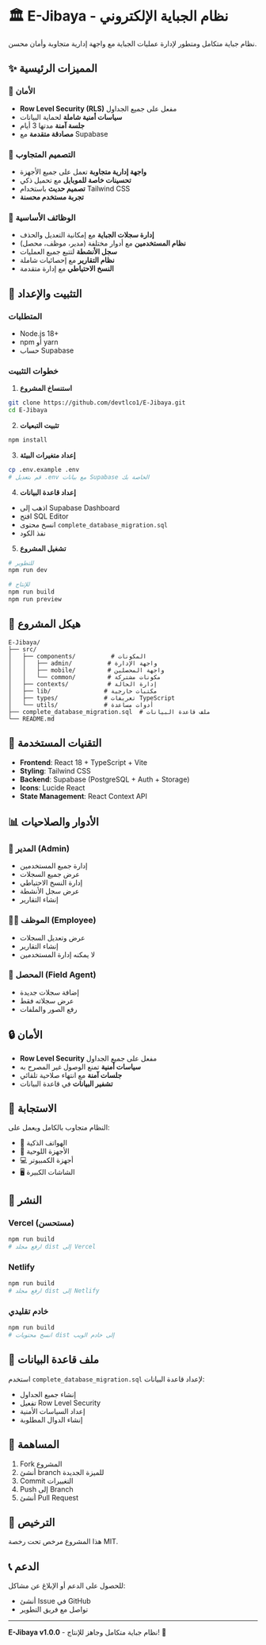# 🏛️ E-Jibaya - نظام الجباية الإلكتروني

نظام جباية متكامل ومتطور لإدارة عمليات الجباية مع واجهة إدارية متجاوبة وأمان محسن.

## ✨ المميزات الرئيسية

### 🔐 الأمان
- **Row Level Security (RLS)** مفعل على جميع الجداول
- **سياسات أمنية شاملة** لحماية البيانات
- **جلسة آمنة** مدتها 3 أيام
- **مصادقة متقدمة** مع Supabase

### 📱 التصميم المتجاوب
- **واجهة إدارية متجاوبة** تعمل على جميع الأجهزة
- **تحسينات خاصة للموبايل** مع تحميل ذكي
- **تصميم حديث** باستخدام Tailwind CSS
- **تجربة مستخدم محسنة**

### 🎯 الوظائف الأساسية
- **إدارة سجلات الجباية** مع إمكانية التعديل والحذف
- **نظام المستخدمين** مع أدوار مختلفة (مدير، موظف، محصل)
- **سجل الأنشطة** لتتبع جميع العمليات
- **نظام التقارير** مع إحصائيات شاملة
- **النسخ الاحتياطي** مع إدارة متقدمة

## 🚀 التثبيت والإعداد

### المتطلبات
- Node.js 18+
- npm أو yarn
- حساب Supabase

### خطوات التثبيت

1. **استنساخ المشروع**
```bash
git clone https://github.com/devtlco1/E-Jibaya.git
cd E-Jibaya
```

2. **تثبيت التبعيات**
```bash
npm install
```

3. **إعداد متغيرات البيئة**
```bash
cp .env.example .env
# قم بتعديل .env مع بيانات Supabase الخاصة بك
```

4. **إعداد قاعدة البيانات**
- اذهب إلى Supabase Dashboard
- افتح SQL Editor
- انسخ محتوى `complete_database_migration.sql`
- نفذ الكود

5. **تشغيل المشروع**
```bash
# للتطوير
npm run dev

# للإنتاج
npm run build
npm run preview
```

## 📁 هيكل المشروع

```
E-Jibaya/
├── src/
│   ├── components/          # المكونات
│   │   ├── admin/          # واجهة الإدارة
│   │   ├── mobile/         # واجهة المحصلين
│   │   └── common/         # مكونات مشتركة
│   ├── contexts/           # إدارة الحالة
│   ├── lib/               # مكتبات خارجية
│   ├── types/             # تعريفات TypeScript
│   └── utils/             # أدوات مساعدة
├── complete_database_migration.sql  # ملف قاعدة البيانات
└── README.md
```

## 🔧 التقنيات المستخدمة

- **Frontend**: React 18 + TypeScript + Vite
- **Styling**: Tailwind CSS
- **Backend**: Supabase (PostgreSQL + Auth + Storage)
- **Icons**: Lucide React
- **State Management**: React Context API

## 📊 الأدوار والصلاحيات

### 👑 المدير (Admin)
- إدارة جميع المستخدمين
- عرض جميع السجلات
- إدارة النسخ الاحتياطي
- عرض سجل الأنشطة
- إنشاء التقارير

### 👨‍💼 الموظف (Employee)
- عرض وتعديل السجلات
- إنشاء التقارير
- لا يمكنه إدارة المستخدمين

### 📱 المحصل (Field Agent)
- إضافة سجلات جديدة
- عرض سجلاته فقط
- رفع الصور والملفات

## 🔒 الأمان

- **Row Level Security** مفعل على جميع الجداول
- **سياسات أمنية** تمنع الوصول غير المصرح به
- **جلسات آمنة** مع انتهاء صلاحية تلقائي
- **تشفير البيانات** في قاعدة البيانات

## 📱 الاستجابة

النظام متجاوب بالكامل ويعمل على:
- 📱 الهواتف الذكية
- 📱 الأجهزة اللوحية
- 💻 أجهزة الكمبيوتر
- 🖥️ الشاشات الكبيرة

## 🚀 النشر

### Vercel (مستحسن)
```bash
npm run build
# ارفع مجلد dist إلى Vercel
```

### Netlify
```bash
npm run build
# ارفع مجلد dist إلى Netlify
```

### خادم تقليدي
```bash
npm run build
# انسخ محتويات dist إلى خادم الويب
```

## 📝 ملف قاعدة البيانات

استخدم `complete_database_migration.sql` لإعداد قاعدة البيانات:
- إنشاء جميع الجداول
- تفعيل Row Level Security
- إعداد السياسات الأمنية
- إنشاء الدوال المطلوبة

## 🤝 المساهمة

1. Fork المشروع
2. أنشئ branch للميزة الجديدة
3. Commit التغييرات
4. Push إلى Branch
5. أنشئ Pull Request

## 📄 الترخيص

هذا المشروع مرخص تحت رخصة MIT.

## 📞 الدعم

للحصول على الدعم أو الإبلاغ عن مشاكل:
- أنشئ Issue في GitHub
- تواصل مع فريق التطوير

---

**E-Jibaya v1.0.0** - نظام جباية متكامل وجاهز للإنتاج! 🎉
